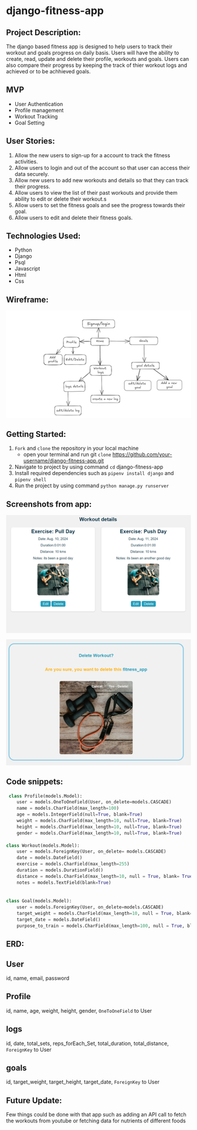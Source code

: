 # django-fitness-app

## Project Description: 
The django based fitness app is designed to help users to track their workout and goals progress on daily basis. Users will have the ability to create, read, update and delete their profile, workouts and goals. Users can also compare their progress by keeping the track of thier workout logs and achieved or to be achhieved goals.

## MVP
- User Authentication
- Profile management
- Workout Tracking
- Goal Setting

## User Stories:
1. Allow the new users to sign-up for a account to track the fitness activities.
2. Allow users to login and out of the account so that user can access their data securely.
3. Allow new users to add new workouts and details so that they can track their progress.
4. Allow users to view the list of their past workouts and provide them ability to edit or delete their workout.s
5. Allow users to set the fitness goals and see the progress towards their goal.
6. Allow users to edit and delete their fitness goals.

## Technologies Used:
- Python
- Django
- Psql
- Javascript
- Html
- Css

## Wireframe:
![alt text](main_app/static/images/image.png)

## Getting Started:
1. `Fork` and `clone` the repository in your local machine
     - open your terminal and run git `clone` https://github.com/your-username/django-fitness-app.git
2. Navigate to project by using command `cd` django-fitness-app
3. Install required dependencies such as `pipenv install django` and `pipenv shell`
4. Run the project by using command `python manage.py runserver`

## Screenshots from app:
![alt text](main_app/static/images/image-7.png)

![alt text](main_app/static/images/image-8.png)

## Code snippets:

```python
 class Profile(models.Model):
    user = models.OneToOneField(User, on_delete=models.CASCADE)
    name = models.CharField(max_length=100)
    age = models.IntegerField(null=True, blank=True)
    weight = models.CharField(max_length=10, null=True, blank=True)
    height = models.CharField(max_length=10, null=True, blank=True)
    gender = models.CharField(max_length=10, null=True, blank=True)

class Workout(models.Model):
    user = models.ForeignKey(User, on_delete= models.CASCADE)
    date = models.DateField()
    exercise = models.CharField(max_length=255)
    duration = models.DurationField()
    distance = models.CharField(max_length=10, null = True, blank= True)
    notes = models.TextField(blank=True)


class Goal(models.Model):
    user = models.ForeignKey(User, on_delete=models.CASCADE)
    target_weight = models.CharField(max_length=10, null = True, blank= True)
    target_date = models.DateField()
    purpose_to_train = models.CharField(max_length=100, null = True, blank= True)
```

## ERD:

## User
id, name, email, password

## Profile 
id, name, age, weight, height, gender, `OneToOneField` to User

## logs
id, date, total_sets, reps_forEach_Set, total_duration, total_distance, `ForeignKey` to User

## goals
id, target_weight, target_height, target_date, `ForeignKey` to User

## Future Update:
 Few things could be done with that app such as adding an API call to fetch the workouts from youtube or fetching data for nutrients of different foods
 
